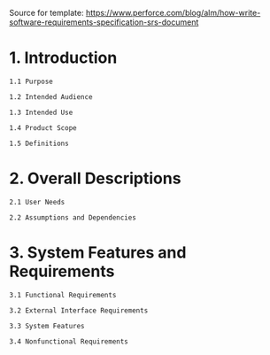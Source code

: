 Source for template: https://www.perforce.com/blog/alm/how-write-software-requirements-specification-srs-document

# 1. Introduction
    1.1 Purpose

    1.2 Intended Audience

    1.3 Intended Use

    1.4 Product Scope

    1.5 Definitions

# 2. Overall Descriptions
    2.1 User Needs

    2.2 Assumptions and Dependencies

# 3. System Features and Requirements
    3.1 Functional Requirements

    3.2 External Interface Requirements

    3.3 System Features

    3.4 Nonfunctional Requirements
